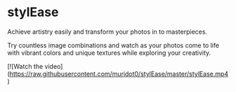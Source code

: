 # stylEase

Achieve artistry easily and transform your photos in to masterpieces.

Try countless image combinations and watch as your photos come to life with
vibrant colors and unique textures while exploring your creativity.

[![Watch the video]
(https://raw.githubusercontent.com/muridot0/stylEase/master/stylEase.mp4)